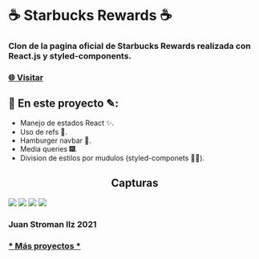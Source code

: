 <html>
<head>
</head>
<body>
  <h1>☕ Starbucks Rewards ☕</h1>
  <h3>Clon de la pagina oficial de Starbucks Rewards realizada con React.js y styled-components.</h3>
  <h3><a href='https://starbucks-rewards-clone.vercel.app/'>🌐 Visitar</a></h3>
  <h2>📖 En este proyecto ✎:</h2>
  <ul>
    <li>Manejo de estados React ✨.</li>
    <li>Uso de refs 🔔.</li>
    <li>Hamburger navbar 🍔.</li>
    <li>Media queries 🎆.</li>
    <li>Division de estilos por mudulos (styled-componets 💅🏻).</li>
  </ul>
  <h2 style="text-align:center">Capturas</h2>
  <img src='https://res.cloudinary.com/juanstromanilz/image/upload/v1622659230/Proyectos/StarbucksClone/desktop1_bcszth.png'/>
  <img src='https://res.cloudinary.com/juanstromanilz/image/upload/v1622659230/Proyectos/StarbucksClone/desktop3_btelnw.png'/>
  <img src='https://res.cloudinary.com/juanstromanilz/image/upload/v1622659555/Proyectos/StarbucksClone/desktop4_sbvwfm.png'/>
  <img src='https://res.cloudinary.com/juanstromanilz/image/upload/v1622659230/Proyectos/StarbucksClone/desktop2_fnkeui.png'/>
  <br />
  <footer>
    <h3>Juan Stroman Ilz 2021</h3>
    <h3><a href='https://github.com/JuanStromanIlz/'>* Más proyectos *</a></h3>
  </footer>
</body>
</html>
